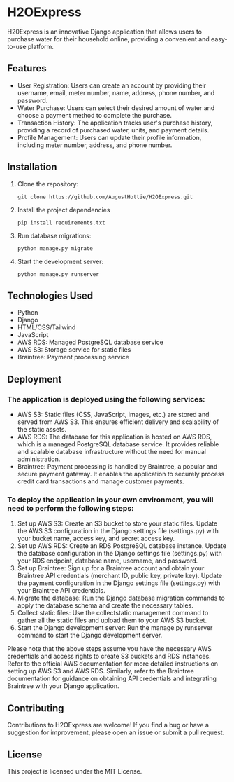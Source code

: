 # H2OExpress

H20Express is an innovative Django application that allows users to purchase water for their household online, providing a convenient and easy-to-use platform.

## Features

- User Registration: Users can create an account by providing their username, email, meter number, name, address, phone number, and password.
- Water Purchase: Users can select their desired amount of water and choose a payment method to complete the purchase.
- Transaction History: The application tracks user's purchase history, providing a record of purchased water, units, and payment details.
- Profile Management: Users can update their profile information, including meter number, address, and phone number.

## Installation

1. Clone the repository:

   ```shell
   git clone https://github.com/AugustHottie/H2OExpress.git
2. Install the project dependencies
   ```shell
   pip install requirements.txt

3. Run database migrations:
   ```shell
   python manage.py migrate
   
4. Start the development server:
   ```shell
   python manage.py runserver

## Technologies Used
- Python
- Django
- HTML/CSS/Tailwind
- JavaScript
- AWS RDS: Managed PostgreSQL database service
- AWS S3: Storage service for static files
- Braintree: Payment processing service

## Deployment 
### The application is deployed using the following services:
- AWS S3: Static files (CSS, JavaScript, images, etc.) are stored and served from AWS S3. This ensures efficient delivery and scalability of the static assets.
- AWS RDS: The database for this application is hosted on AWS RDS, which is a managed PostgreSQL database service. It provides reliable and scalable database infrastructure without the need for manual administration.
- Braintree: Payment processing is handled by Braintree, a popular and secure payment gateway. It enables the application to securely process credit card transactions and manage customer payments.

### To deploy the application in your own environment, you will need to perform the following steps:
1. Set up AWS S3: Create an S3 bucket to store your static files. Update the AWS S3 configuration in the Django settings file (settings.py) with your bucket name, access key, and secret access key.
2.  Set up AWS RDS: Create an RDS PostgreSQL database instance. Update the database configuration in the Django settings file (settings.py) with your RDS endpoint, database name, username, and password.
3.  Set up Braintree: Sign up for a Braintree account and obtain your Braintree API credentials (merchant ID, public key, private key). Update the payment configuration in the Django settings file (settings.py) with your Braintree API credentials.
4.  Migrate the database: Run the Django database migration commands to apply the database schema and create the necessary tables.
5.  Collect static files: Use the collectstatic management command to gather all the static files and upload them to your AWS S3 bucket.
6.  Start the Django development server: Run the manage.py runserver command to start the Django development server.

Please note that the above steps assume you have the necessary AWS credentials and access rights to create S3 buckets and RDS instances. Refer to the official AWS documentation for more detailed instructions on setting up AWS S3 and AWS RDS. Similarly, refer to the Braintree documentation for guidance on obtaining API credentials and integrating Braintree with your Django application.

## Contributing
Contributions to H2OExpress are welcome! If you find a bug or have a suggestion for improvement, please open an issue or submit a pull request.

## License
This project is licensed under the MIT License.
